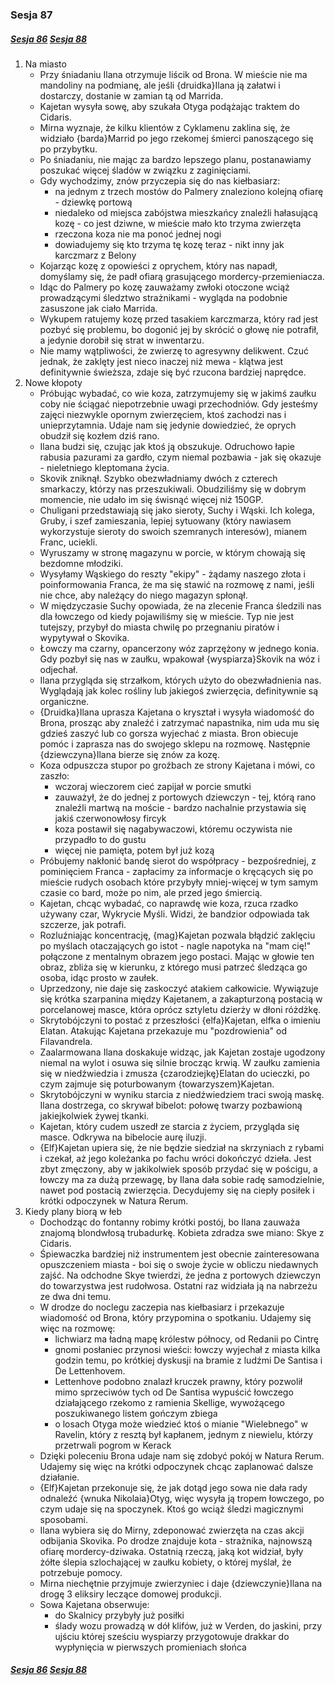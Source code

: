 ### Sesja 87
##### [Sesja 86](#sesja-086) [Sesja 88](#sesja-088)
1. Na miasto
	- Przy śniadaniu Ilana otrzymuje liścik od Brona. W mieście nie ma mandoliny na podmianę, ale jeśli {druidka}Ilana ją załatwi i dostarczy, dostanie w zamian tą od Marrida.
    - Kajetan wysyła sowę, aby szukała Otyga podążając traktem do Cidaris.
	- Mirna wyznaje, że kilku klientów z Cyklamenu zaklina się, że widziało {barda}Marrid po jego rzekomej śmierci panoszącego się po przybytku.
	- Po śniadaniu, nie mając za bardzo lepszego planu, postanawiamy poszukać więcej śladów w związku z zaginięciami.
	- Gdy wychodzimy, znów przyczepia się do nas kiełbasiarz:
	    - na jednym z trzech mostów do Palmery znaleziono kolejną ofiarę - dziewkę portową
		- niedaleko od miejsca zabójstwa mieszkańcy znaleźli hałasującą kozę - co jest dziwne, w mieście mało kto trzyma zwierzęta
		- rzeczona koza nie ma ponoć jednej nogi
		- dowiadujemy się kto trzyma tę kozę teraz - nikt inny jak karczmarz z Belony
	- Kojarząc kozę z opowieści z oprychem, który nas napadł, domyślamy się, że padł ofiarą grasującego mordercy-przemieniacza.
	- Idąc do Palmery po kozę zauważamy zwłoki otoczone wciąż prowadzącymi śledztwo strażnikami - wygląda na podobnie zasuszone jak ciało Marrida.
	- Wykupem ratujemy kozę przed tasakiem karczmarza, który rad jest pozbyć się problemu, bo dogonić jej by skrócić o głowę nie potrafił, a jedynie dorobił się strat w inwentarzu.
	- Nie mamy wątpliwości, że zwierzę to agresywny delikwent. Czuć jednak, że zaklęty jest nieco inaczej niż mewa - klątwa jest definitywnie świeższa, zdaje się być rzucona bardziej naprędce.
2. Nowe kłopoty
	- Próbując wybadać, co wie koza, zatrzymujemy się w jakimś zaułku coby nie ściągać niepotrzebnie uwagi przechodniów. Gdy jesteśmy zajęci niezwykle opornym zwierzęciem, ktoś zachodzi nas i unieprzytamnia. Udaje nam się jedynie dowiedzieć, że oprych obudził się kozłem dziś rano.
	- Ilana budzi się, czując jak ktoś ją obszukuje. Odruchowo łapie rabusia pazurami za gardło, czym niemal pozbawia - jak się okazuje - nieletniego kleptomana życia.
	- Skovik zniknął. Szybko obezwładniamy dwóch z czterech smarkaczy, którzy nas przeszukiwali. Obudziliśmy się w dobrym momencie, nie udało im się świsnąć więcej niż 150GP.
	- Chuligani przedstawiają się jako sieroty, Suchy i Wąski. Ich kolega, Gruby, i szef zamieszania, lepiej sytuowany (który nawiasem wykorzystuje sieroty do swoich szemranych interesów), mianem Franc, uciekli.
	- Wyruszamy w stronę magazynu w porcie, w którym chowają się bezdomne młodziki.
	- Wysyłamy Wąskiego do reszty "ekipy" - żądamy naszego złota i poinformowania Franca, że ma się stawić na rozmowę z nami, jeśli nie chce, aby należący do niego magazyn spłonął.
	- W międzyczasie Suchy opowiada, że na zlecenie Franca śledzili nas dla łowczego od kiedy pojawiliśmy się w mieście. Typ nie jest tutejszy, przybył do miasta chwilę po przegnaniu piratów i wypytywał o Skovika.
	- Łowczy ma czarny, opancerzony wóz zaprzężony w jednego konia.  Gdy pozbył się nas w zaułku, wpakował {wyspiarza}Skovik na wóz i odjechał.
	- Ilana przygląda się strzałkom, których użyto do obezwładnienia nas. Wyglądają jak kolec rośliny lub jakiegoś zwierzęcia, definitywnie są organiczne.
	- {Druidka}Ilana uprasza Kajetana o kryształ i wysyła wiadomość do Brona, prosząc aby znaleźć i zatrzymać napastnika, nim uda mu się gdzieś zaszyć lub co gorsza wyjechać z miasta. Bron obiecuje pomóc i zaprasza nas do swojego sklepu na rozmowę. Następnie {dziewczyna}Ilana bierze się znów za kozę.
	- Koza odpuszcza stupor po groźbach ze strony Kajetana i mówi, co zaszło:
		- wczoraj wieczorem cieć zapijał w porcie smutki
		- zauważył, że do jednej z portowych dziewczyn - tej, którą rano znaleźli martwą na moście - bardzo nachalnie przystawia się jakiś czerwonowłosy fircyk
		- koza postawił się nagabywaczowi, któremu oczywista nie przypadło to do gustu
		- więcej nie pamięta, potem był już kozą
	- Próbujemy nakłonić bandę sierot do współpracy - bezpośredniej, z pominięciem Franca - zapłacimy za informacje o kręcących się po mieście rudych osobach które przybyły mniej-więcej w tym samym czasie co bard, może po nim, ale przed jego śmiercią.
	- Kajetan, chcąc wybadać, co naprawdę wie koza, rzuca rzadko używany czar, Wykrycie Myśli. Widzi, że bandzior odpowiada tak szczerze, jak potrafi.
	- Rozluźniając koncentrację, {mag}Kajetan pozwala błądzić zaklęciu po myślach otaczających go istot - nagle napotyka na "mam cię!" połączone z mentalnym obrazem jego postaci. Mając w głowie ten obraz, zbliża się w kierunku, z którego musi patrzeć śledząca go osoba, idąc prosto w zaułek.
	- Uprzedzony, nie daje się zaskoczyć atakiem całkowicie. Wywiązuje się krótka szarpanina między Kajetanem, a zakapturzoną postacią w porcelanowej masce, która oprócz sztyletu dzierży w dłoni różdżkę.
	- Skrytobójczyni to postać z przeszłości {elfa}Kajetan, elfka o imieniu Elatan. Atakując Kajetana przekazuje mu "pozdrowienia" od Filavandrela.
	- Zaalarmowana Ilana doskakuje widząc, jak Kajetan zostaje ugodzony niemal na wylot i osuwa się silnie brocząc krwią. W zaułku zamienia się w niedźwiedzia i zmusza {czarodziejkę}Elatan do ucieczki, po czym zajmuje się poturbowanym {towarzyszem}Kajetan.
	- Skrytobójczyni w wyniku starcia z niedźwiedziem traci swoją maskę. Ilana dostrzega, co skrywał bibelot: połowę twarzy pozbawioną jakiejkolwiek żywej tkanki.
	- Kajetan, który cudem uszedł ze starcia z życiem, przygląda się masce. Odkrywa na bibelocie aurę iluzji.
	- {Elf}Kajetan upiera się, że nie będzie siedział na skrzyniach z rybami i czekał, aż jego koleżanka po fachu wróci dokończyć dzieła. Jest zbyt zmęczony, aby w jakikolwiek sposób przydać się w pościgu, a łowczy ma za dużą przewagę, by Ilana dała sobie radę samodzielnie, nawet pod postacią zwierzęcia. Decydujemy się na ciepły posiłek i krótki odpoczynek w Natura Rerum.
3. Kiedy plany biorą w łeb
	- Dochodząc do fontanny robimy krótki postój, bo Ilana zauważa znajomą blondwłosą trubadurkę. Kobieta zdradza swe miano: Skye z Cidaris. 
	- Śpiewaczka bardziej niż instrumentem jest obecnie zainteresowana opuszczeniem miasta - boi się o swoje życie w obliczu niedawnych zajść. Na odchodne Skye twierdzi, że jedna z portowych dziewczyn do towarzystwa jest rudołwosa. Ostatni raz widziała ją na nabrzeżu ze dwa dni temu.
	- W drodze do noclegu zaczepia nas kiełbasiarz i przekazuje wiadomość od Brona, który przypomina o spotkaniu. Udajemy się więc na rozmowę:
	    - lichwiarz ma ładną mapę królestw północy, od Redanii po Cintrę
		- gnomi posłaniec przynosi wieści: łowczy wyjechał z miasta kilka godzin temu, po krótkiej dyskusji na bramie z ludźmi De Santisa i De Lettenhovem.
		- Lettenhove podobno znalazł kruczek prawny, który pozwolił mimo sprzeciwów tych od De Santisa wypuścić łowczego działającego rzekomo z ramienia Skellige, wywożącego poszukiwanego listem gończym zbiega
		- o losach Otyga może wiedzieć ktoś o mianie "Wielebnego" w Ravelin, który z resztą był kapłanem, jednym z niewielu, którzy przetrwali pogrom w Kerack
	- Dzięki poleceniu Brona udaje nam się zdobyć pokój w Natura Rerum. Udajemy się więc na krótki odpoczynek chcąc zaplanować dalsze działanie.
	- {Elf}Kajetan przekonuje się, że jak dotąd jego sowa nie dała rady odnaleźć {wnuka Nikolaia}Otyg, więc wysyła ją tropem łowczego, po czym udaje się na spoczynek. Ktoś go wciąż śledzi magicznymi sposobami.
	- Ilana wybiera się do Mirny, zdeponować zwierzęta na czas akcji odbijania Skovika. Po drodze znajduje kota - strażnika, najnowszą ofiarę mordercy-dziwaka. Ostatnią rzeczą, jaką kot widział, były żółte ślepia szlochającej w zaułku kobiety, o której myślał, że potrzebuje pomocy.
	- Mirna niechętnie przyjmuje zwierzyniec i daje {dziewczynie}Ilana na drogę 3 eliksiry leczące domowej produkcji.
	- Sowa Kajetana obserwuje:
	    - do Skalnicy przybyły już posiłki
		- ślady wozu prowadzą w dół klifów, już w Verden, do jaskini, przy ujściu której sześciu wyspiarzy przygotowuje drakkar do wypłynięcia w pierwszych promieniach słońca

##### [Sesja 86](#sesja-086) [Sesja 88](#sesja-088)